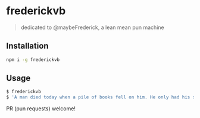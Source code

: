 # frederickvb

> dedicated to @maybeFrederick, a lean mean pun machine

## Installation

```bash
npm i -g frederickvb
```

## Usage

```bash
$ frederickvb
$ 'A man died today when a pile of books fell on him. He only had his shelf to blame.'
```

PR (pun requests) welcome!
